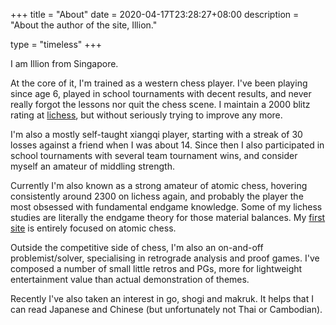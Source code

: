 +++
title = "About"
date = 2020-04-17T23:28:27+08:00
description = "About the author of the site, Illion."

type = "timeless"
+++

I am Illion from Singapore.

At the core of it, I'm trained as a western chess player. I've been playing since age 6, played in school tournaments with decent results, and never really forgot the lessons nor quit the chess scene. I maintain a 2000 blitz rating at [lichess](https://lichess.org), but without seriously trying to improve any more.

I'm also a mostly self-taught xiangqi player, starting with a streak of 30 losses against a friend when I was about 14. Since then I also participated in school tournaments with several team tournament wins, and consider myself an amateur of middling strength.

Currently I'm also known as a strong amateur of atomic chess, hovering consistently around 2300 on lichess again, and probably the player the most obsessed with fundamental endgame knowledge. Some of my lichess studies are literally the endgame theory for those material balances. My [first site](https://illion-atomic.netlify.app/) is entirely focused on atomic chess.

Outside the competitive side of chess, I'm also an on-and-off problemist/solver, specialising in retrograde analysis and proof games. I've composed a number of small little retros and PGs, more for lightweight entertainment value than actual demonstration of themes.

Recently I've also taken an interest in go, shogi and makruk. It helps that I can read Japanese and Chinese (but unfortunately not Thai or Cambodian).